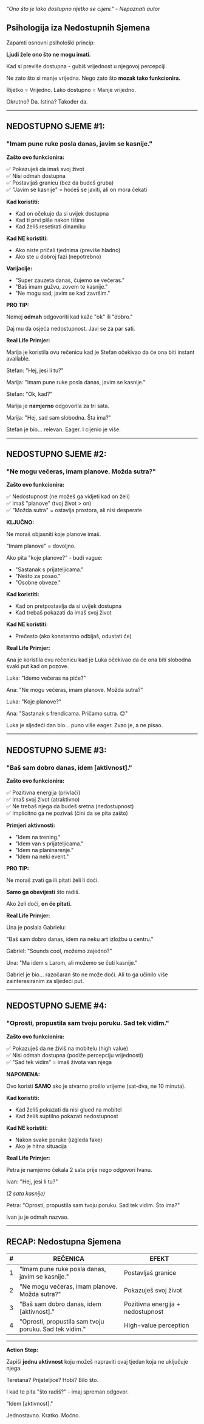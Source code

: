 *"Ono što je lako dostupno rijetko se cijeni." - Nepoznati autor*

## Psihologija iza Nedostupnih Sjemena

Zapamti osnovni psihološki princip:

**Ljudi žele ono što ne mogu imati.**

Kad si previše dostupna - gubiš vrijednost u njegovoj percepciji.

Ne zato što si manje vrijedna. Nego zato što **mozak tako funkcionira.**

Rijetko = Vrijedno. Lako dostupno = Manje vrijedno.

Okrutno? Da. Istina? Također da.

---

## NEDOSTUPNO SJEME #1:

### "Imam pune ruke posla danas, javim se kasnije."

**Zašto ovo funkcionira:**

✅ Pokazuješ da imaš svoj život  
✅ Nisi odmah dostupna  
✅ Postavljaš granicu (bez da budeš gruba)  
✅ "Javim se kasnije" = hoćeš se javiti, ali on mora čekati

**Kad koristiti:**

- Kad on očekuje da si uvijek dostupna
- Kad ti prvi piše nakon tišine
- Kad želiš resetirati dinamiku

**Kad NE koristiti:**

- Ako niste pričali tjednima (previše hladno)
- Ako ste u dobroj fazi (nepotrebno)

**Varijacije:**

- "Super zauzeta danas, čujemo se večeras."
- "Baš imam gužvu, zovem te kasnije."
- "Ne mogu sad, javim se kad završim."

**PRO TIP:**

Nemoj **odmah** odgovoriti kad kaže "ok" ili "dobro."

Daj mu da osjeća nedostupnost. Javi se za par sati.

**Real Life Primjer:**

Marija je koristila ovu rečenicu kad je Stefan očekivao da će ona biti instant available.

Stefan: "Hej, jesi li tu?"

Marija: "Imam pune ruke posla danas, javim se kasnije."

Stefan: "Ok, kad?"

Marija je **namjerno** odgovorila za tri sata.

Marija: "Hej, sad sam slobodna. Šta ima?"

Stefan je bio... relevan. Eager. I cijenio je više.

---

## NEDOSTUPNO SJEME #2:

### "Ne mogu večeras, imam planove. Možda sutra?"

**Zašto ovo funkcionira:**

✅ Nedostupnost (ne možeš ga vidjeti kad on želi)  
✅ Imaš "planove" (tvoj život > on)  
✅ "Možda sutra" = ostavlja prostora, ali nisi desperate

**KLJUČNO:**

Ne moraš objasniti koje planove imaš.

"Imam planove" = dovoljno.

Ako pita "koje planove?" - budi vague:

- "Sastanak s prijateljicama."
- "Nešto za posao."
- "Osobne obveze."

**Kad koristiti:**

- Kad on pretpostavlja da si uvijek dostupna
- Kad trebaš pokazati da imaš svoj život

**Kad NE koristiti:**

- Prečesto (ako konstantno odbijaš, odustati će)

**Real Life Primjer:**

Ana je koristila ovu rečenicu kad je Luka očekivao da će ona biti slobodna svaki put kad on pozove.

Luka: "Idemo večeras na piće?"

Ana: "Ne mogu večeras, imam planove. Možda sutra?"

Luka: "Koje planove?"

Ana: "Sastanak s frendicama. Pričamo sutra. 😊"

Luka je sljedeći dan bio... puno više eager. Zvao je, a ne pisao.

---

## NEDOSTUPNO SJEME #3:

### "Baš sam dobro danas, idem [aktivnost]."

**Zašto ovo funkcionira:**

✅ Pozitivna energija (privlači)  
✅ Imaš svoj život (atraktivno)  
✅ Ne trebaš njega da budeš sretna (nedostupnost)  
✅ Implicitno ga ne pozivaš (čini da se pita zašto)

**Primjeri aktivnosti:**

- "Idem na trening."
- "Idem van s prijateljicama."
- "Idem na planinarenje."
- "Idem na neki event."

**PRO TIP:**

Ne moraš zvati ga ili pitati želi li doći.

**Samo ga obavijesti** što radiš.

Ako želi doći, **on će pitati.**

**Real Life Primjer:**

Una je poslala Gabrielu:

"Baš sam dobro danas, idem na neku art izložbu u centru."

Gabriel: "Sounds cool, možemo zajedno?"

Una: "Ma idem s Larom, ali možemo se čuti kasnije."

Gabriel je bio... razočaran što ne može doći. Ali to ga učinilo više zainteresiranim za sljedeći put.

---

## NEDOSTUPNO SJEME #4:

### "Oprosti, propustila sam tvoju poruku. Sad tek vidim."

**Zašto ovo funkcionira:**

✅ Pokazuješ da ne živiš na mobitelu (high value)  
✅ Nisi odmah dostupna (podiže percepciju vrijednosti)  
✅ "Sad tek vidim" = imaš života van njega

**NAPOMENA:**

Ovo koristi **SAMO** ako je stvarno prošlo vrijeme (sat-dva, ne 10 minuta).

**Kad koristiti:**

- Kad želiš pokazati da nisi glued na mobitel
- Kad želiš suptilno pokazati nedostupnost

**Kad NE koristiti:**

- Nakon svake poruke (izgleda fake)
- Ako je hitna situacija

**Real Life Primjer:**

Petra je namjerno čekala 2 sata prije nego odgovori Ivanu.

Ivan: "Hej, jesi li tu?"

*(2 sata kasnije)*

Petra: "Oprosti, propustila sam tvoju poruku. Sad tek vidim. Što ima?"

Ivan ju je odmah nazvao.

---

## RECAP: Nedostupna Sjemena

| **#** | **REČENICA** | **EFEKT** |
|-------|--------------|-----------|
| 1 | "Imam pune ruke posla danas, javim se kasnije." | Postavljaš granice |
| 2 | "Ne mogu večeras, imam planove. Možda sutra?" | Pokazuješ svoj život |
| 3 | "Baš sam dobro danas, idem [aktivnost]." | Pozitivna energija + nedostupnost |
| 4 | "Oprosti, propustila sam tvoju poruku. Sad tek vidim." | High-value perception |

---

**Action Step:**

Zapiši **jednu aktivnost** koju možeš napraviti ovaj tjedan koja ne uključuje njega.

Teretana? Prijateljice? Hobi? Bilo što.

I kad te pita "što radiš?" - imaj spreman odgovor.

"Idem [aktivnost]."

Jednostavno. Kratko. Moćno.
